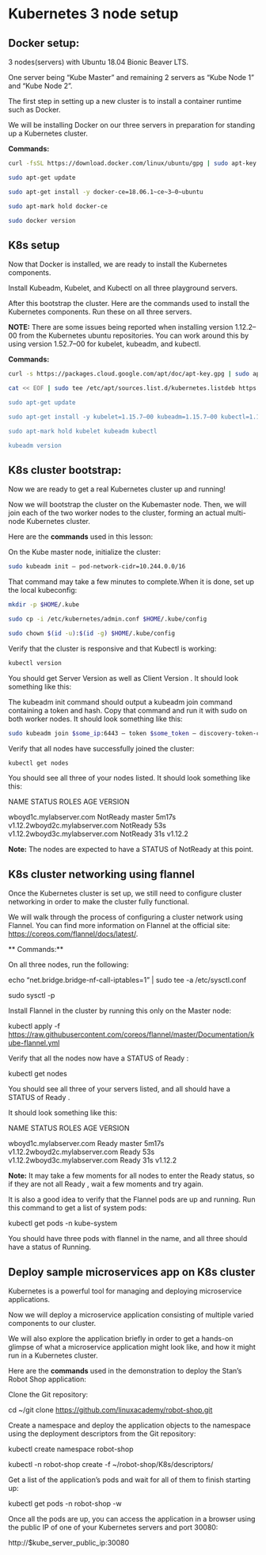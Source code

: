 # Kubernetes 3 node setup
## Docker setup:
3 nodes(servers) with Ubuntu 18.04 Bionic Beaver LTS.

One server being “Kube Master” and remaining 2 servers as “Kube Node 1” and “Kube Node 2”.

The first step in setting up a new cluster is to install a container runtime such as Docker.

We will be installing Docker on our three servers in preparation for standing up a Kubernetes cluster.

**Commands:**

```sh
curl -fsSL https://download.docker.com/linux/ubuntu/gpg | sudo apt-key add -sudo add-apt-repository \”deb [arch=amd64] https://download.docker.com/linux/ubuntu \$(lsb_release -cs) \stable”

sudo apt-get update

sudo apt-get install -y docker-ce=18.06.1~ce~3–0~ubuntu

sudo apt-mark hold docker-ce

sudo docker version

```

## K8s setup
Now that Docker is installed, we are ready to install the Kubernetes components.

Install Kubeadm, Kubelet, and Kubectl on all three playground servers.

After this bootstrap the cluster. Here are the commands used to install the Kubernetes components. Run these on all three servers.

**NOTE:** There are some issues being reported when installing version 1.12.2–00 from the Kubernetes ubuntu repositories. You can work around this by using version 1.52.7–00 for kubelet, kubeadm, and kubectl.

**Commands:**

```sh
curl -s https://packages.cloud.google.com/apt/doc/apt-key.gpg | sudo apt-key add —

cat << EOF | sudo tee /etc/apt/sources.list.d/kubernetes.listdeb https://apt.kubernetes.io/ kubernetes-xenial main EOF

sudo apt-get update

sudo apt-get install -y kubelet=1.15.7–00 kubeadm=1.15.7–00 kubectl=1.15.7–00

sudo apt-mark hold kubelet kubeadm kubectl

kubeadm version

```

## K8s cluster bootstrap:

Now we are ready to get a real Kubernetes cluster up and running!

Now we will bootstrap the cluster on the Kubemaster node. Then, we will join each of the two worker nodes to the cluster, forming an actual multi-node Kubernetes cluster.

Here are the **commands** used in this lesson:

On the Kube master node, initialize the cluster:

```sh
sudo kubeadm init — pod-network-cidr=10.244.0.0/16
```

That command may take a few minutes to complete.When it is done, set up the local kubeconfig:

```sh
mkdir -p $HOME/.kube

sudo cp -i /etc/kubernetes/admin.conf $HOME/.kube/config

sudo chown $(id -u):$(id -g) $HOME/.kube/config
```

Verify that the cluster is responsive and that Kubectl is working:

```sh
kubectl version
```
You should get Server Version as well as Client Version . It should look something like this:

The kubeadm init command should output a kubeadm join command containing a token and hash. Copy that command and run it with sudo on both worker nodes. It should look something like this:

```sh
sudo kubeadm join $some_ip:6443 — token $some_token — discovery-token-ca-cert-hash $some_hash
```
Verify that all nodes have successfully joined the cluster:
```sh
kubectl get nodes
```
You should see all three of your nodes listed. It should look something like this:

NAME STATUS ROLES AGE VERSION

wboyd1c.mylabserver.com NotReady master 5m17s v1.12.2wboyd2c.mylabserver.com NotReady <none> 53s v1.12.2wboyd3c.mylabserver.com NotReady <none> 31s v1.12.2

**Note:** The nodes are expected to have a STATUS of NotReady at this point.

## K8s cluster networking using flannel

Once the Kubernetes cluster is set up, we still need to configure cluster networking in order to make the cluster fully functional.

We will walk through the process of configuring a cluster network using Flannel. You can find more information on Flannel at the official site: https://coreos.com/flannel/docs/latest/.

** Commands:**

On all three nodes, run the following:

echo “net.bridge.bridge-nf-call-iptables=1” | sudo tee -a /etc/sysctl.conf

sudo sysctl -p

Install Flannel in the cluster by running this only on the Master node:

kubectl apply -f https://raw.githubusercontent.com/coreos/flannel/master/Documentation/kube-flannel.yml

Verify that all the nodes now have a STATUS of Ready :

kubectl get nodes

You should see all three of your servers listed, and all should have a STATUS of Ready .

It should look something like this:

NAME STATUS ROLES AGE VERSION

wboyd1c.mylabserver.com Ready master 5m17s v1.12.2wboyd2c.mylabserver.com Ready <none> 53s v1.12.2wboyd3c.mylabserver.com Ready <none> 31s v1.12.2

**Note:** It may take a few moments for all nodes to enter the Ready status, so if they are not all Ready , wait a few moments and try again.

It is also a good idea to verify that the Flannel pods are up and running. Run this command to get a list of system pods:

kubectl get pods -n kube-system

You should have three pods with flannel in the name, and all three should have a status of Running.

## Deploy sample microservices app on K8s cluster

Kubernetes is a powerful tool for managing and deploying microservice applications.

Now we will deploy a microservice application consisting of multiple varied components to our cluster.

We will also explore the application briefly in order to get a hands-on glimpse of what a microservice application might look like, and how it might run in a Kubernetes cluster.

Here are the **commands** used in the demonstration to deploy the Stan’s Robot Shop application:

Clone the Git repository:

cd ~/git clone https://github.com/linuxacademy/robot-shop.git

Create a namespace and deploy the application objects to the namespace using the deployment descriptors from the Git repository:

kubectl create namespace robot-shop

kubectl -n robot-shop create -f ~/robot-shop/K8s/descriptors/

Get a list of the application’s pods and wait for all of them to finish starting up:

kubectl get pods -n robot-shop -w

Once all the pods are up, you can access the application in a browser using the public IP of one of your Kubernetes servers and port 30080:

http://$kube_server_public_ip:30080
